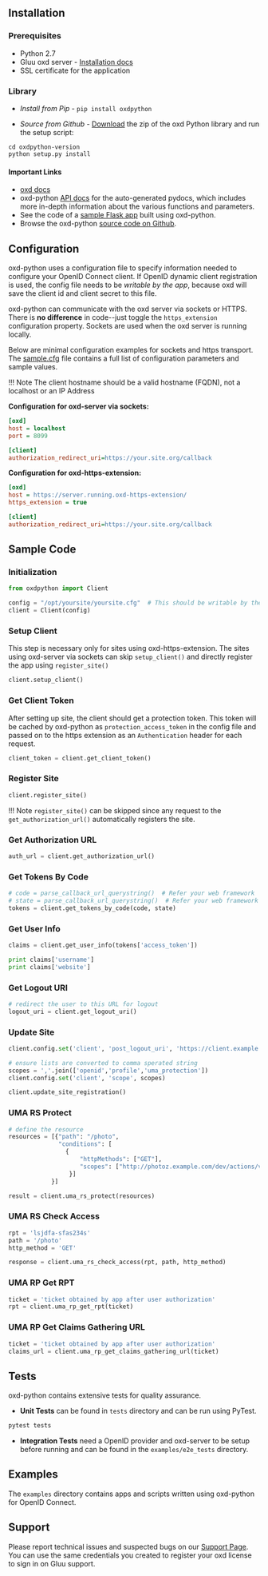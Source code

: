 
## Installation

### Prerequisites

* Python 2.7
* Gluu oxd server - [Installation docs](https://gluu.org/docs/oxd/install/)
* SSL certificate for the application

### Library

* *Install from Pip* - `pip install oxdpython`

* *Source from Github* -   [Download](https://github.com/GluuFederation/oxd-python/archive/master.zip) the zip of the oxd Python library and run the setup script:

```
cd oxdpython-version
python setup.py install
```

#### Important Links

* [oxd docs](https://gluu.org/docs/oxd)
* oxd-python [API docs](https://rawgit.com/GluuFederation/oxd-python/master/docs/html/index.html) for the auto-generated pydocs, which includes more in-depth information about the various functions and parameters.
* See the code of a [sample Flask app](https://github.com/GluuFederation/oxd-python/blob/master/examples/flask_app) built using oxd-python.
* Browse the oxd-python [source code on Github](https://github.com/GluuFederation/oxd-python).

## Configuration

oxd-python uses a configuration file to specify information needed to configure your OpenID Connect client. If OpenID dynamic client registration is used, the config file needs to be *writable by the app*, because oxd will save the client id and client secret to this file.

oxd-python can communicate with the oxd server via sockets or HTTPS. There is **no difference** in code--just toggle the `https_extension` configuration property. Sockets are used when the oxd server is running locally.

Below are minimal configuration examples for sockets and https transport. The [sample.cfg](https://github.com/GluuFederation/oxd-python/blob/master/sample.cfg) file contains a full list of configuration parameters and sample values. 

!!! Note
    The client hostname should be a valid hostname (FQDN), not a localhost or an IP Address

**Configuration for oxd-server via sockets:**

```ini
[oxd]
host = localhost
port = 8099

[client]
authorization_redirect_uri=https://your.site.org/callback
```

**Configuration for oxd-https-extension:**

```ini
[oxd]
host = https://server.running.oxd-https-extension/
https_extension = true

[client]
authorization_redirect_uri=https://your.site.org/callback
```

## Sample Code

### Initialization

```python
from oxdpython import Client

config = "/opt/yoursite/yoursite.cfg"  # This should be writable by the server
client = Client(config)

```

### Setup Client

This step is necessary only for sites using oxd-https-extension. The sites using
oxd-server via sockets can skip `setup_client()` and directly register the app using
`register_site()`

```python
client.setup_client()
```

### Get Client Token

After setting up site, the client should get a protection token. This token will
be cached by oxd-python as `protection_access_token` in the config file and passed
on to the https extension as an `Authentication` header for each request.

```python
client_token = client.get_client_token()
```

### Register Site

```python
client.register_site()
```

!!! Note 
    `register_site()` can be skipped since any request to the `get_authorization_url()` automatically registers the site.

### Get Authorization URL

```python
auth_url = client.get_authorization_url()
```

### Get Tokens By Code

```python
# code = parse_callback_url_querystring()  # Refer your web framework
# state = parse_callback_url_querystring()  # Refer your web framework
tokens = client.get_tokens_by_code(code, state)
```

### Get User Info

```python
claims = client.get_user_info(tokens['access_token'])

print claims['username']
print claims['website']
```

### Get Logout URI

```python
# redirect the user to this URL for logout
logout_uri = client.get_logout_uri()
```

### Update Site

```python
client.config.set('client', 'post_logout_uri', 'https://client.example.org/post_logout')

# ensure lists are converted to comma sperated string
scopes = ','.join(['openid','profile','uma_protection'])
client.config.set('client', 'scope', scopes)

client.update_site_registration()
```

### UMA RS Protect

```python
# define the resource
resources = [{"path": "/photo",
              "conditions": [
                {
                    "httpMethods": ["GET"],
                    "scopes": ["http://photoz.example.com/dev/actions/view"]
                 }]
            }]

result = client.uma_rs_protect(resources)
```

### UMA RS Check Access

```python
rpt = 'lsjdfa-sfas234s'
path = '/photo'
http_method = 'GET'

response = client.uma_rs_check_access(rpt, path, http_method)
```

### UMA RP Get RPT

```python
ticket = 'ticket obtained by app after user authorization'
rpt = client.uma_rp_get_rpt(ticket)
```

### UMA RP Get Claims Gathering URL 

```python
ticket = 'ticket obtained by app after user authorization'
claims_url = client.uma_rp_get_claims_gathering_url(ticket)
```

## Tests

oxd-python contains extensive tests for quality assurance. 

* **Unit Tests** can be found in `tests` directory and can be run using PyTest.

```bash
pytest tests
```

* **Integration Tests** need a OpenID provider and oxd-server to be setup before
  running and can be found in the `examples/e2e_tests` directory.
 
 
## Examples
 
The `examples` directory contains apps and scripts written using oxd-python for OpenID Connect.

## Support

Please report technical issues and suspected bugs on our [Support Page](https://support.gluu.org/). You can use the same credentials you created to register your oxd license to sign in on Gluu support.
